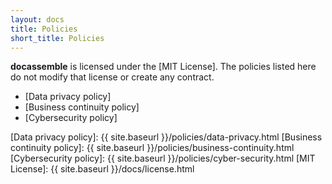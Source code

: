 ```yaml
---
layout: docs
title: Policies
short_title: Policies
---
```


**docassemble** is licensed under the [MIT License].  The
policies listed here do not modify that license or create any
contract.

* [Data privacy policy]
* [Business continuity policy]
* [Cybersecurity policy]

[Data privacy policy]: {{ site.baseurl }}/policies/data-privacy.html
[Business continuity policy]: {{ site.baseurl }}/policies/business-continuity.html
[Cybersecurity policy]: {{ site.baseurl }}/policies/cyber-security.html
[MIT License]: {{ site.baseurl }}/docs/license.html
